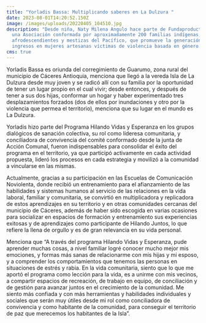 ```yaml
---
title: "Yorladis Bassa: Multiplicando saberes en La Dulzura "
date: 2023-08-01T14:20:52.150Z
image: /images/uploads/20220405_104510.jpg
description: "Desde niña, Naty Milena Angulo hace parte de Fundaproductividad,
  una Asociación conformada por aproximadamente 200 familias indígenas,
  afrodescendientes y mestizas del Pacífico, que promueve la generación de
  ingresos en mujeres artesanas víctimas de violencia basada en género.   "
cms: true
---
```

Yorladis Bassa es oriunda del corregimiento de Guarumo, zona rural del municipio de Cáceres Antioquia, menciona que llegó a la vereda Isla de La Dulzura desde muy joven y se radicó allí con su familia por la oportunidad de tener un lugar propio en el cual vivir; desde entonces, y después de tener a sus dos hijas, conformar un hogar y haber experimentado tres desplazamientos forzados (dos de ellos por inundaciones y otro por la violencia que permea el territorio), menciona que su lugar en el mundo es La Dulzura.  

Yorladis hizo parte del Programa Hilando Vidas y Esperanza en los grupos dialógicos de sanación colectiva, su rol como líderesa comunitaria, y conciliadora de convivencia del comité conformado desde la junta de Acción Comunal, fueron indispensables para consolidar el éxito del programa en el territorio, ya que participó activamente en cada actividad propuesta, lideró los procesos en cada estrategia y movilizó a la comunidad a vincularse en las mismas.   

Actualmente, gracias a su participación en las Escuelas de Comunicación Noviolenta, donde recibió un entrenamiento para el afianzamiento de las habilidades y sistemas humanos al servicio de las relaciones en la vida laboral, familiar y comunitaria, se convirtió en multiplicadora y replicadora de estos aprendizajes en su territorio y en otras comunidades cercanas del municipio de Cáceres, además de haber sido escogida en varias ocasiones para socializar en espacios de formación y entrenamiento sus experiencias exitosas y de aprendizajes como participante de Hilando Juntos, lo que refiere la llena de orgullo y es de gran relevancia en su vida personal.  

Menciona que “A través del programa Hilando Vidas y Esperanza, pude aprender muchas cosas, a nivel familiar logré conocer mucho mejor mis emociones, y formas más sanas de relacionarme con mis hijas y mi esposo, y a comprender los comportamientos que tenemos las personas en situaciones de estrés y rabia. En la vida comunitaria, siento que lo que me aportó el programa como lección para la vida, es a unirme con mis vecinos, a compartir espacios de recreación, de trabajo en equipo, de conciliación y de gestión para avanzar juntos en el crecimiento de la comunidad. Me siento más confiada y con más herramientas y habilidades individuales y sociales que serán muy útiles desde mi rol como conciliadora de convivencia y como habitante de la comunidad, para conseguir el territorio de paz que merecemos los habitantes de la Isla”.